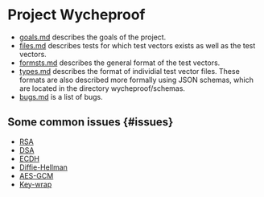 # Project Wycheproof

<!-- a list of links to the documentation -->

*   [goals.md](goals.md) describes the goals of the project.
*   [files.md](files.md) describes tests for which test vectors exists as well
    as the test vectors.
*   [formsts.md](formats.md) describes the general format of the test vectors.
*   [types.md](types.md) describes the format of individial test vector files.
    These formats are also described more formally using JSON schemas, which
    are located in the directory wycheproof/schemas.
*   [bugs.md](bugs.md) is a list of bugs.

## Some common issues {#issues}
* [RSA](rsa.md)
* [DSA](dsa.md)
* [ECDH](ecdh.md)
* [Diffie-Hellman](dh.md)
* [AES-GCM](aesgcm.md)
* [Key-wrap](key_wrap.md)

